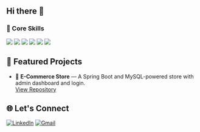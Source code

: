 ## Hi there 👋

<!--
**atharva8000/atharva8000** is a ✨ _special_ ✨ repository because its `README.md` (this file) appears on your GitHub profile.

Here are some ideas to get you started:

- 🔭 I’m currently working on ...
- 🌱 I’m currently learning ...
- 👯 I’m looking to collaborate on ...
- 🤔 I’m looking for help with ...
- 💬 Ask me about ...
- 📫 How to reach me: ...
- 😄 Pronouns: ...
- ⚡ Fun fact: ...
-->
### 🌟 Core Skills

<p>
  <!-- HTML -->
  <img src="https://img.shields.io/badge/HTML5-E34F26?style=for-the-badge&logo=html5&logoColor=white"/>
  
  <!-- CSS -->
  <img src="https://img.shields.io/badge/CSS3-1572B6?style=for-the-badge&logo=css3&logoColor=white"/>

  <!-- Java -->
  <img src="https://img.shields.io/badge/Java-ED8B00?style=for-the-badge&logo=java&logoColor=white"/>

  <!-- SQL -->
  <img src="https://img.shields.io/badge/SQL-336791?style=for-the-badge&logo=mysql&logoColor=white"/>

  <!-- Spring -->
  <img src="https://img.shields.io/badge/Spring-6DB33F?style=for-the-badge&logo=spring&logoColor=white"/>

  <!-- Spring Boot -->
  <img src="https://img.shields.io/badge/Spring%20Boot-6DB33F?style=for-the-badge&logo=springboot&logoColor=white"/>
</p>

## 📱 Featured Projects

- 🛒 **E-Commerce Store** — A Spring Boot and MySQL-powered store with admin dashboard and login.  
  [View Repository](https://github.com/atharva8000/ecommerce-store)

## 🌐 Let's Connect

[![LinkedIn](https://img.shields.io/badge/LinkedIn-blue?style=for-the-badge&logo=linkedin&logoColor=white)](www.linkedin.com/in/atharva-gadekar-263099284)
[![Gmail](https://img.shields.io/badge/Gmail-D14836?style=for-the-badge&logo=gmail&logoColor=white)](mailto:atharva7758@gmail.com)

